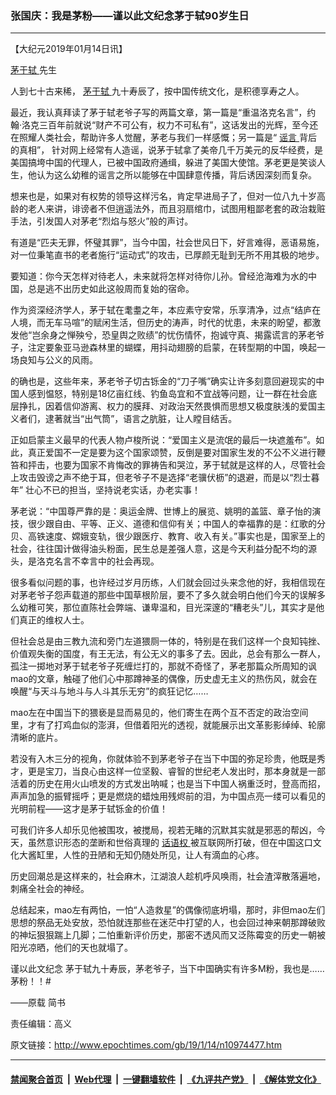 ### 张国庆：我是茅粉——谨以此文纪念茅于轼90岁生日
------------------------

<p>
 【大纪元2019年01月14日讯】
</p>
<p>
 <a href="http://www.epochtimes.com/gb/tag/%E8%8C%85%E4%BA%8E%E8%BD%BC.html">
  茅于轼
 </a>
 先生
</p>
<p>
 人到七十古来稀，
 <a href="http://www.epochtimes.com/gb/tag/%E8%8C%85%E4%BA%8E%E8%BD%BC.html">
  茅于轼
 </a>
 九十寿辰了，按中国传统文化，是积德享寿之人。
</p>
<p>
 最近，我认真拜读了茅于轼老爷子写的两篇文章，第一篇是“重温洛克名言”，约翰‧洛克三百年前就说“财产不可公有，权力不可私有”，这话发出的光辉，至今还在照耀人类社会，帮助许多人觉醒，茅老与我们一样感慨；另一篇是“
 <a href="http://www.epochtimes.com/gb/tag/%E8%B0%A3%E8%A8%80.html">
  谣言
 </a>
 背后的真相”， 针对网上经常有人造谣，说茅于轼拿了美帝几千万美元的反华经费，是美国搞垮中国的代理人，已被中国政府通缉，躲进了美国大使馆。茅老更是笑谈人生，他认为这么幼稚的谣言之所以能够在中国肆意传播，背后诱因深刻而复杂。
</p>
<p>
 想来也是，如果对有权势的领导这样污名，肯定早进局子了，但对一位八九十岁高龄的老人来讲，诽谤者不但逍遥法外，而且羽扇绾巾，试图用粗鄙老套的政治栽赃手法，引发国人对茅老“烈焰与怒火”般的声讨。
</p>
<p>
 有道是“匹夫无罪，怀璧其罪”，当今中国，社会世风日下，好言难得，恶语易施，对一位秉笔直书的老者施行“运动式”的攻击，已厚颜无耻到无所不用其极的地步。
</p>
<p>
 要知道：你今天怎样对待老人，未来就将怎样对待你儿孙。曾经沧海难为水的中国，总是逃不出历史如此这般周而复始的宿命。
</p>
<p>
 作为资深经济学人，茅于轼在耄耋之年，本应素守安常，乐享清净，过点“结庐在人境，而无车马喧”的赋闲生活，但历史的涛声，时代的忧患，未来的盼望，都激发他“岂余身之惮殃兮，恐皇舆之败绩”的忧伤情怀，抱诚守真、揭露谎言的茅老爷子，注定要象亚马逊森林里的蝴蝶，用抖动翅膀的启蒙，在转型期的中国，唤起一场良知与公义的风雨。
</p>
<p>
 的确也是，这些年来，茅老爷子切古铄金的“刀子嘴”确实让许多刻意回避现实的中国人感到愠怒，特别是18亿亩红线、钓鱼岛宜和不宜战等问题，让一群在社会底层挣扎，因着信仰游离、权力的膜拜、对政治天然畏惧而思想又极度肤浅的爱国主义者们，逮著就当“出气筒”，语言之肮脏，让人瞠目结舌。
</p>
<p>
 正如启蒙主义最早的代表人物卢梭所说：“爱国主义是流氓的最后一块遮羞布”。如此，真正爱国不一定是要为这个国家颂赞，反倒是要对国家生发的不公不义进行鞭笞和抨击，也要为国家不肯悔改的罪祷告和哭泣，茅于轼就是这样的人，尽管社会上攻击毁谤之声不绝于耳，但老爷子不是选择“老骥伏枥”的退避，而是以“烈士暮年” 壮心不已的担当，坚持说老实话，办老实事！
</p>
<p>
 茅老说：“中国尊严靠的是：奥运金牌、世博上的展览、姚明的盖篮、章子怡的演技，很少跟自由、平等、正义、道德和信仰有关；中国人的幸福靠的是：红歌的分贝、高铁速度、嫦娥变轨，很少跟医疗、教育、收入有关。”事实也是，国家至上的社会，往往国计做得油头粉面，民生总是差强人意，这是今天利益分配不均的源头，是洛克名言不幸言中的社会再现。
</p>
<p>
 很多看似问题的事，也许经过岁月历练，人们就会回过头来念他的好，我相信现在对茅老爷子怨声载道的那些中国草根阶层，要不了多久就会明白他们今天的误解多么幼稚可笑，那位直陈社会弊端、谦卑温和，目光深邃的“糟老头”儿，其实才是他们真正的维权人士。
</p>
<p>
 但社会总是由三教九流和旁门左道猥厕一体的，特别是在我们这样一个良知钝挫、价值观失衡的国度，有王无法，有公无义的事多了去。因此，总会有那么一群人，孤注一掷地对茅于轼老爷子死缠烂打的，那就不奇怪了，茅老那篇众所周知的讽mao的文章，触碰了他们心中那蹲神圣的偶像，历史虚无主义的热伤风，就会在唤醒“与天斗与地斗与人斗其乐无穷”的疯狂记忆……
</p>
<p>
 mao左在中国当下的猥亵是显而易见的，他们寄生在两个互不否定的政治空间里，才有了打鸡血似的澎湃，但借着阳光的透视，就能展示出文革影影绰绰、轮廓清晰的底片。
</p>
<p>
 若没有入木三分的视角，你就体验不到茅老爷子在当下中国的弥足珍贵，他既是秀才，更是宝刀，当良心由这样一位坚毅、睿智的世纪老人发出时，那本身就是一部活着的历史在用火山喷发的方式发出呐喊；也是当下中国人祸重泛时，登高而招，声声加急的振臂摇呼；更是燃烧的蜡烛用残烬前的泪，为中国点亮一缕可以看见的光明前程——这才是茅于轼铄金的价值！
</p>
<p>
 可我们许多人却乐见他被围攻，被搅局，视若无睹的沉默其实就是邪恶的帮凶，今天，虽然意识形态的垄断和世俗真理的
 <a href="http://www.epochtimes.com/gb/tag/%E8%AF%9D%E8%AF%AD%E6%9D%83.html">
  话语权
 </a>
 被互联网所打破，但在中国这口文化大酱缸里，人性的丑陋和无知仍随处所见，让人有滴血的心疼。
</p>
<p>
 历史回潮总是这样来的，社会麻木，江湖浪人趁机呼风唤雨，社会渣滓散落遍地，刺痛全社会的神经。
</p>
<p>
 总结起来，mao左有两怕，一怕“人造救星”的偶像彻底坍塌，那时，非但mao左们思想的祭品无处安放，恐怕就连那些在迷茫中打望的人，也会回过神来朝那蹲破败的神坛狠狠踹上几脚；二怕重新评价历史，那密不透风而又泛陈霉变的历史一朝被阳光凉晒，他们的天也就塌了。
</p>
<p>
 谨以此文纪念 茅于轼九十寿辰，茅老爷子，当下中国确实有许多M粉，我也是……茅粉！！#
</p>
<p>
 ——原载 简书
</p>
<p>
 责任编辑：高义
</p>

原文链接：http://www.epochtimes.com/gb/19/1/14/n10974477.htm


------------------------
#### [禁闻聚合首页](https://github.com/gfw-breaker/banned-news/blob/master/README.md) &nbsp;|&nbsp; [Web代理](https://github.com/gfw-breaker/open-proxy/blob/master/README.md) &nbsp;|&nbsp; [一键翻墙软件](https://github.com/gfw-breaker/nogfw/blob/master/README.md) &nbsp;|&nbsp; [《九评共产党》](https://github.com/gfw-breaker/9ping.md/blob/master/README.md#九评之一评共产党是什么) &nbsp;|&nbsp; [《解体党文化》](https://github.com/gfw-breaker/jtdwh.md/blob/master/README.md#绪论)